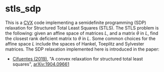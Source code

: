 # stls_sdp

This is a [CVX](http://cvxr.com/cvx/) code implementing a semidefinite programming (SDP) relaxation for Structured Total Least Squares (STLS).
The STLS problem is the following:
given an affine space of matrices *L*, and a matrix *θ* in *L*,
find the closest rank deficient matrix to *θ* in *L*.
Some common choices for the affine space *L* include the spaces of Hankel, Toeplitz and Sylvester matrices.
The SDP relaxation implemented here is introduced in the paper:

- [Cifuentes (2019)](http://www.mit.edu/~diegcif/), "A convex relaxation for structured total least squares", [arXiv:1904.09661](https://arxiv.org/abs/1904.09661)
